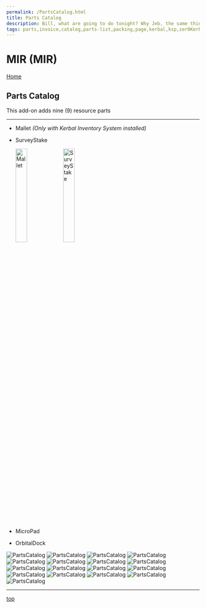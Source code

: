 ```yaml
---
permalink: /PartsCatalog.html
title: Parts Catalog
description: Bill, what are going to do tonight? Why Jeb, the same thing we do every night, Take over the world!
tags: parts,invoice,catalog,parts-list,packing,page,kerbal,ksp,zer0Kerbal,zedK
---
```


<!-- PartsCatalog.md v1.1.4.0
MIR (MIR)
created: 01 Feb 2022
updated: 15 May 2022 -->

<script src="https://kit.fontawesome.com/0ea5493613.js" crossorigin="anonymous"></script>
<i class="fa-solid fa-explosion fa-beat-fade fa-3x" style="--fa-beat-fade-opacity: 0.1; --fa-beat-fade-scale: 1.25;color: #FF7E03" ></i>

# MIR (MIR)

[Home](./index.md)

## Parts Catalog

This add-on adds nine (9) resource parts

---

* Mallet *(Only with Kerbal Inventory System installed)*
* SurveyStake

  <img src="https://raw.githubusercontent.com/zer0Kerbal/MIR/master/GameData/MIR/Parts/%40thumbs/ElMallet_icon.png" alt="Mallet" width="25%" height="25%" /> <img src="https://raw.githubusercontent.com/zer0Kerbal/MIR/master/GameData/MIR/Parts/%40thumbs/ELSurveyStake_icon.png" alt="SurveyStake" width="25%" height="25%" />

* MicroPad
* OrbitalDock

![PartsCatalog](https://raw/githubusercontent.com/zer0Kerbal/MIR/master/docs/@thumbs\mir-tks-zarya_icon.png)
![PartsCatalog](https://raw/githubusercontent.com/zer0Kerbal/MIR/master/docs/@thumbs\mir-core_icon.png)
![PartsCatalog](https://raw/githubusercontent.com/zer0Kerbal/MIR/master/docs/@thumbs\mir-dockingmodule-1_icon.png)
![PartsCatalog](https://raw/githubusercontent.com/zer0Kerbal/MIR/master/docs/@thumbs\mir-kvant-1v_icon.png)
![PartsCatalog](https://raw/githubusercontent.com/zer0Kerbal/MIR/master/docs/@thumbs\mir-kvant-solar_icon.png)
![PartsCatalog](https://raw/githubusercontent.com/zer0Kerbal/MIR/master/docs/@thumbs\mir-port-apas-1_icon.png)
![PartsCatalog](https://raw/githubusercontent.com/zer0Kerbal/MIR/master/docs/@thumbs\mir-rcs-block-1_icon.png)
![PartsCatalog](https://raw/githubusercontent.com/zer0Kerbal/MIR/master/docs/@thumbs\mir-solar_icon.png)
![PartsCatalog](https://raw/githubusercontent.com/zer0Kerbal/MIR/master/docs/@thumbs\mir-solar-top_icon.png)
![PartsCatalog](https://raw/githubusercontent.com/zer0Kerbal/MIR/master/docs/@thumbs\mir-tks-dock-cap_icon.png)
![PartsCatalog](https://raw/githubusercontent.com/zer0Kerbal/MIR/master/docs/@thumbs\mir-tks-dock-drogue_icon.png)
![PartsCatalog](https://raw/githubusercontent.com/zer0Kerbal/MIR/master/docs/@thumbs\mir-tks-dock-probe_icon.png)
![PartsCatalog](https://raw/githubusercontent.com/zer0Kerbal/MIR/master/docs/@thumbs\mir-tks-kristall-1_icon.png)
![PartsCatalog](https://raw/githubusercontent.com/zer0Kerbal/MIR/master/docs/@thumbs\mir-tks-kvant-2v_icon.png)
![PartsCatalog](https://raw/githubusercontent.com/zer0Kerbal/MIR/master/docs/@thumbs\mir-tks-priroda_icon.png)
![PartsCatalog](https://raw/githubusercontent.com/zer0Kerbal/MIR/master/docs/@thumbs\mir-tks-spektr_icon.png)
![PartsCatalog](https://raw/githubusercontent.com/zer0Kerbal/MIR/master/docs/@thumbs\mir-tks-tug_icon.png)

---

[top](#Parts-Catalog)

<!-- this file CC BY-ND 4.0 by zer0Kerbal -->